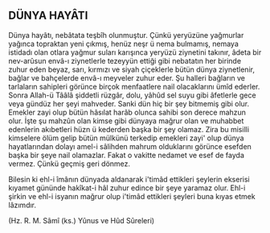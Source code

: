 ## DÜNYA HAYÂTI

Dünya hayâtı, nebâtata teşbîh olunmuştur. Çünkü yeryüzüne yağmurlar yağınca topraktan yeni çıkmış, henüz neşr ü nema bulmamış, nemaya istidadı olan otlara yağmur suları karışınca yeryüzü ziynetini takı­nır, âdeta bir nev-arûsun envâ-ı ziynetlerle tezeyyün ettiği gibi nebatatın her birinde zuhur eden beyaz, sa­rı, kırmızı ve siyah çiçeklerle bütün dünya ziynetlenir, bağlar ve bahçelerde envâ-ı meyveler zuhur eder. Şu halleri bağların ve tarlaların sahipleri görünce birçok menfaatlere nail olacaklarını ümîd ederler. Sonra Allah-ü Tââlâ şiddetli rüzgâr, dolu, yâhûd sel suyu gibi âfetlerle gece veya gündüz her şeyi mahveder. Sanki dün hiç bir şey bitmemiş gibi olur. Emekler zayi olup bütün hâsılat harâb olunca sahibi son derece mahzun olur. İşte şu mahzûn olan kimse gibi dünyaya mağrur olan ve muhabbet edenlerin akıbetleri hüzn ü keder­den başka bir şey olamaz. Zira bu misilli kimselere ölüm gelip bütün mülkünü terkedip emekleri zayi' olup dünya hayatlarından dolayı amel-i sâlihden mah­rum olduklarını görünce esefden başka bir şeye nail olamazlar. Fakat o vakitte nedamet ve esef de fayda vermez. Çünkü geçmiş geri dönmez.

Bilesin ki ehl-i îmânın dünyada aldanarak i'timâd ettikleri şeylerin ekserisi kıyamet gününde hakîkat-i hâl zuhur edince bir şeye yaramaz olur. Ehl-i şirkin ve ehl-i isyanın mağrur olup i'timâd ettikleri şeyleri buna kıyas etmek lâzımdır.

(Hz. R. M. Sâmî (ks.) Yûnus ve Hûd Sûreleri)
